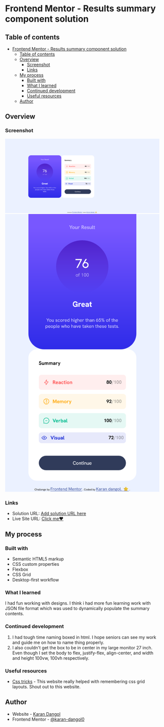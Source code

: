 # Frontend Mentor - Results summary component solution

## Table of contents

- [Frontend Mentor - Results summary component solution](#frontend-mentor---results-summary-component-solution)
  - [Table of contents](#table-of-contents)
  - [Overview](#overview)
    - [Screenshot](#screenshot)
    - [Links](#links)
  - [My process](#my-process)
    - [Built with](#built-with)
    - [What I learned](#what-i-learned)
    - [Continued development](#continued-development)
    - [Useful resources](#useful-resources)
  - [Author](#author)


## Overview
### Screenshot
![](./assets/images/desktop%20ss.png)
![](./assets/images/mobile%20ss.png)


### Links

- Solution URL: [Add solution URL here](https://karan-dangol0.github.io/frontend-mentor-1/)
- Live Site URL: [Click me❤️](https://karan-dangol0.github.io/frontend-mentor-1/)

## My process

### Built with

- Semantic HTML5 markup
- CSS custom properties
- Flexbox
- CSS Grid
- Desktop-first workflow


### What I learned

I had fun working with designs. I think i had more fun learning work with JSON file format which was used to dynamically populate the summary contents.

### Continued development

1. I had tough time naming boxed in html. I hope seniors can see my work and guide me on how to name thing properly.
2. I also couldn't get the box to be in center in my large monitor 27 inch. Even though I set the body to flex, justify-flex, align-center, and width and height 100vw, 100vh respectively.
  



### Useful resources

- [Css tricks](https://www.css-tricks.com) - This website really helped with remembering css grid layouts. Shout out to this website.




## Author

- Website - [Karan Dangol](https://www.karandangol.com.np)
- Frontend Mentor - [@karan-dangol0](https://www.frontendmentor.io/profile/@karan-dangol0)

